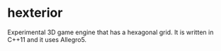 # hexterior
Experimental 3D game engine that has a hexagonal grid. It is written in C++11 and it uses Allegro5.
